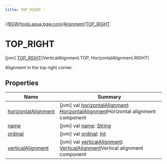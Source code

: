 ```yaml
---
title: TOP_RIGHT -
---
```

//[BGW](../../../../index.md)/[tools.aqua.bgw.core](../../index.md)/[Alignment](../index.md)/[TOP_RIGHT](index.md)



# TOP_RIGHT  
 [jvm] [TOP_RIGHT](index.md)(VerticalAlignment.TOP, HorizontalAlignment.RIGHT)  


Alignment in the top right corner.

   


## Properties  
  
|  Name |  Summary | 
|---|---|
| <a name="tools.aqua.bgw.core/Alignment.TOP_RIGHT/horizontalAlignment/#/PointingToDeclaration/"></a>[horizontalAlignment](horizontal-alignment.md)| <a name="tools.aqua.bgw.core/Alignment.TOP_RIGHT/horizontalAlignment/#/PointingToDeclaration/"></a> [jvm] val [horizontalAlignment](horizontal-alignment.md): [HorizontalAlignment](../../-horizontal-alignment/index.md)Horizontal alignment component   <br>|
| <a name="tools.aqua.bgw.core/Alignment.TOP_RIGHT/name/#/PointingToDeclaration/"></a>[name](name.md)| <a name="tools.aqua.bgw.core/Alignment.TOP_RIGHT/name/#/PointingToDeclaration/"></a> [jvm] val [name](name.md): [String](https://kotlinlang.org/api/latest/jvm/stdlib/kotlin/-string/index.html)   <br>|
| <a name="tools.aqua.bgw.core/Alignment.TOP_RIGHT/ordinal/#/PointingToDeclaration/"></a>[ordinal](ordinal.md)| <a name="tools.aqua.bgw.core/Alignment.TOP_RIGHT/ordinal/#/PointingToDeclaration/"></a> [jvm] val [ordinal](ordinal.md): [Int](https://kotlinlang.org/api/latest/jvm/stdlib/kotlin/-int/index.html)   <br>|
| <a name="tools.aqua.bgw.core/Alignment.TOP_RIGHT/verticalAlignment/#/PointingToDeclaration/"></a>[verticalAlignment](vertical-alignment.md)| <a name="tools.aqua.bgw.core/Alignment.TOP_RIGHT/verticalAlignment/#/PointingToDeclaration/"></a> [jvm] val [verticalAlignment](vertical-alignment.md): [VerticalAlignment](../../-vertical-alignment/index.md)Vertical alignment component   <br>|

